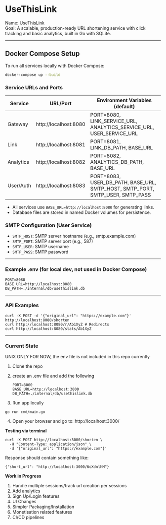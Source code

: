 # UseThisLink

Name: UseThisLink <br>
Goal: A scalable, production-ready URL shortening service with click tracking and basic analytics, built in Go with SQLite.

---

## Docker Compose Setup

To run all services locally with Docker Compose:

```sh
docker-compose up --build
```

### Service URLs and Ports

| Service      | URL/Port           | Environment Variables (default)                |
|--------------|--------------------|-----------------------------------------------|
| Gateway      | http://localhost:8080 | PORT=8080, LINK_SERVICE_URL, ANALYTICS_SERVICE_URL, USER_SERVICE_URL |
| Link         | http://localhost:8081 | PORT=8081, LINK_DB_PATH, BASE_URL             |
| Analytics    | http://localhost:8082 | PORT=8082, ANALYTICS_DB_PATH, BASE_URL        |
| User/Auth    | http://localhost:8083 | PORT=8083, USER_DB_PATH, BASE_URL, SMTP_HOST, SMTP_PORT, SMTP_USER, SMTP_PASS |

- All services use `BASE_URL=http://localhost:8080` for generating links.
- Database files are stored in named Docker volumes for persistence.

### SMTP Configuration (User Service)
- `SMTP_HOST`: SMTP server hostname (e.g., smtp.example.com)
- `SMTP_PORT`: SMTP server port (e.g., 587)
- `SMTP_USER`: SMTP username
- `SMTP_PASS`: SMTP password

---

### Example .env (for local dev, not used in Docker Compose)
```
PORT=8080
BASE_URL=http://localhost:8080
DB_PATH=./internal/db/usethislink.db
```

---

### API Examples

```
curl -X POST -d '{"original_url": "https://example.com"}' http://localhost:8080/shorten
curl http://localhost:8080/r/Ab1XyZ # Redirects
curl http://localhost:8080/stats/Ab1XyZ
```

---

### Current State

UNIX ONLY FOR NOW, the env file is not included in this repo currently

1. Clone the repo

2. create an .env file and add the following

	```
	PORT=3000
	BASE_URL=http://localhost:3000
	DB_PATH=./internal/db/usethislink.db
	```

3. Run app locally
```
go run cmd/main.go
```

4. Open your browser and go to: http://localhost:3000/

**Testing via terminal**

```
curl -X POST http://localhost:3000/shorten \
  -H "Content-Type: application/json" \
  -d '{"original_url": "https://example.com"}'
```


Response should contain something like:

```
{"short_url": "http://localhost:3000/6cXdnlhM"}
```

**Work in Progress**

1. Handle multiple sessions/track url creation per sessions
2. Add analytics
3. Sign Up/Login features
4. UI Changes
5. Simpler Packaging/Installation
6. Monetisation related features
7. CI/CD pipelines
